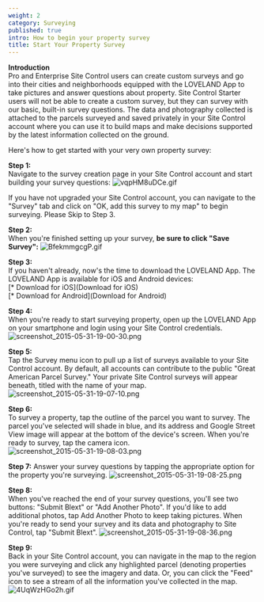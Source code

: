 ```yaml
---
weight: 2
category: Surveying
published: true
intro: How to begin your property survey
title: Start Your Property Survey
---
```

**Introduction**  
Pro and Enterprise Site Control users can create custom surveys and go into their cities and neighborhoods equipped with the LOVELAND App to take pictures and answer questions about property. Site Control Starter users will not be able to create a custom survey, but they can survey with our basic, built-in survey questions. The data and photography collected is attached to the parcels surveyed and saved privately in your Site Control account where you can use it to build maps and make decisions supported by the latest information collected on the ground.

Here's how to get started with your very own property survey:

**Step 1:**   
Navigate to the survey creation page in your Site Control account and start building your survey questions:
![vqpHM8uDCe.gif]({{site.baseurl}}/img/vqpHM8uDCe.gif)

If you have not upgraded your Site Control account, you can navigate to the "Survey" tab and click on "OK, add this survey to my map" to begin surveying. Please Skip to Step 3.


**Step 2:**  
When you're finished setting up your survey, **be sure to click "Save Survey":**
![BfekmmgcgP.gif]({{site.baseurl}}/img/BfekmmgcgP.gif)


**Step 3:**  
If you haven't already, now's the time to download the LOVELAND App. The LOVELAND App is available for iOS and Android devices:  
[* Download for iOS](Download for iOS)  
[* Download for Android](Download for Android)


**Step 4:**  
When you're ready to start surveying property, open up the LOVELAND App on your smartphone and login using your Site Control credentials.
![screenshot_2015-05-31-19-00-30.png]({{site.baseurl}}/img/screenshot_2015-05-31-19-00-30.png)


**Step 5:**  
Tap the Survey menu icon to pull up a list of surveys available to your Site Control account. By default, all accounts can contribute to the public "Great American Parcel Survey." Your private Site Control surveys will appear beneath, titled with the name of your map.
![screenshot_2015-05-31-19-07-10.png]({{site.baseurl}}/img/screenshot_2015-05-31-19-07-10.png)


**Step 6:**  
To survey a property, tap the outline of the parcel you want to survey. The parcel you've selected will shade in blue, and its address and Google Street View image will appear at the bottom of the device's screen. When you're ready to survey, tap the camera icon.
![screenshot_2015-05-31-19-08-03.png]({{site.baseurl}}/img/screenshot_2015-05-31-19-08-03.png)


**Step 7:**
Answer your survey questions by tapping the appropriate option for the property you're surveying.
![screenshot_2015-05-31-19-08-25.png]({{site.baseurl}}/img/screenshot_2015-05-31-19-08-25.png)


**Step 8:**  
When you've reached the end of your survey questions, you'll see two buttons: "Submit Blext" or "Add Another Photo". If you'd like to add additional photos, tap Add Another Photo to keep taking pictures. When you're ready to send your survey and its data and photography to Site Control, tap "Submit Blext".
![screenshot_2015-05-31-19-08-36.png]({{site.baseurl}}/img/screenshot_2015-05-31-19-08-36.png)


**Step 9:**  
Back in your Site Control account, you can navigate in the map to the region you were surveying and click any highlighted parcel (denoting properties you've surveyed) to see the imagery and data. Or, you can click the "Feed" icon to see a stream of all the information you've collected in the map.
![4UqWzHGo2h.gif]({{site.baseurl}}/img/4UqWzHGo2h.gif)
